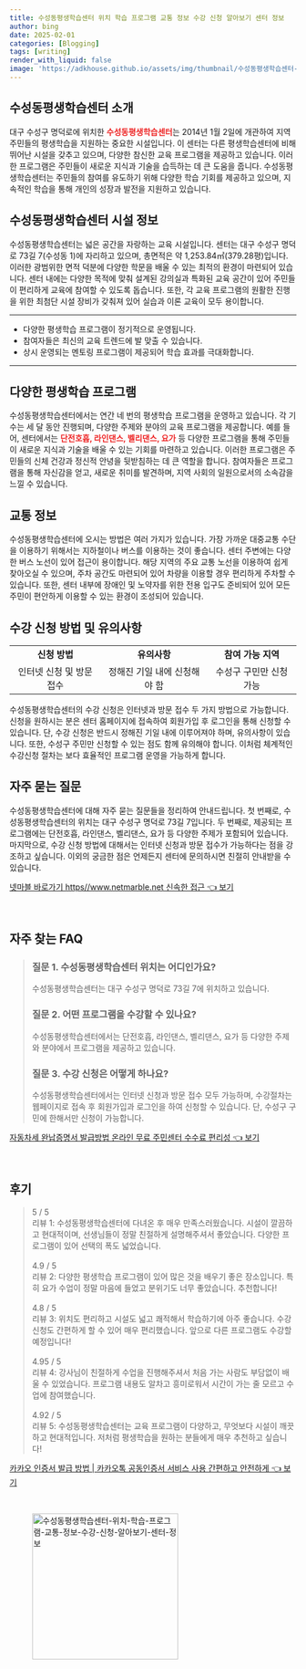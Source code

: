 ```yaml
---
title: 수성동평생학습센터 위치 학습 프로그램 교통 정보 수강 신청 알아보기 센터 정보
author: bing
date: 2025-02-01
categories: [Blogging]
tags: [writing]
render_with_liquid: false
image: 'https://adkhouse.github.io/assets/img/thumbnail/수성동평생학습센터-위치-학습-프로그램-교통-정보-수강-신청-알아보기-센터-정보.webp'
---
```



<h2 id='소개'>수성동평생학습센터 소개</h2>

<p>대구 수성구 명덕로에 위치한 <b><span style="color: #ee2323;">수성동평생학습센터</span></b>는 2014년 1월 2일에 개관하여 지역 주민들의 평생학습을 지원하는 중요한 시설입니다. 이 센터는 다른 평생학습센터에 비해 뛰어난 시설을 갖추고 있으며, 다양한 참신한 교육 프로그램을 제공하고 있습니다. 이러한 프로그램은 주민들이 새로운 지식과 기술을 습득하는 데 큰 도움을 줍니다. 수성동평생학습센터는 주민들의 참여를 유도하기 위해 다양한 학습 기회를 제공하고 있으며, 지속적인 학습을 통해 개인의 성장과 발전을 지원하고 있습니다.</p>

<h2 id='시설정보'>수성동평생학습센터 시설 정보</h2>

<p>수성동평생학습센터는 넓은 공간을 자랑하는 교육 시설입니다. 센터는 대구 수성구 명덕로 73길 7(수성동 1)에 자리하고 있으며, 총면적은 약 1,253.84㎡(379.28평)입니다. 이러한 광범위한 면적 덕분에 다양한 학문을 배울 수 있는 최적의 환경이 마련되어 있습니다. 센터 내에는 다양한 목적에 맞춰 설계된 강의실과 특화된 교육 공간이 있어 주민들이 편리하게 교육에 참여할 수 있도록 돕습니다. 또한, 각 교육 프로그램의 원활한 진행을 위한 최첨단 시설 장비가 갖춰져 있어 실습과 이론 교육이 모두 용이합니다.</p>

<hr />

<ul>
    <li>다양한 평생학습 프로그램이 정기적으로 운영됩니다.</li>
    <li>참여자들은 최신의 교육 트렌드에 발 맞출 수 있습니다.</li>
    <li>상시 운영되는 멘토링 프로그램이 제공되어 학습 효과를 극대화합니다.</li>
</ul>

<hr />

<h2 id='프로그램'>다양한 평생학습 프로그램</h2>

<p>수성동평생학습센터에서는 연간 네 번의 평생학습 프로그램을 운영하고 있습니다. 각 기수는 세 달 동안 진행되며, 다양한 주제와 분야의 교육 프로그램을 제공합니다. 예를 들어, 센터에서는 <b><span style="color: #ee2323;">단전호흡, 라인댄스, 벨리댄스, 요가</span></b> 등 다양한 프로그램을 통해 주민들이 새로운 지식과 기술을 배울 수 있는 기회를 마련하고 있습니다. 이러한 프로그램은 주민들의 신체 건강과 정신적 안녕을 뒷받침하는 데 큰 역할을 합니다. 참여자들은 프로그램을 통해 자신감을 얻고, 새로운 취미를 발견하며, 지역 사회의 일원으로서의 소속감을 느낄 수 있습니다.</p>

<h2 id='교통정보'>교통 정보</h2>

<p>수성동평생학습센터에 오시는 방법은 여러 가지가 있습니다. 가장 가까운 대중교통 수단을 이용하기 위해서는 지하철이나 버스를 이용하는 것이 좋습니다. 센터 주변에는 다양한 버스 노선이 있어 접근이 용이합니다. 해당 지역의 주요 교통 노선을 이용하여 쉽게 찾아오실 수 있으며, 주차 공간도 마련되어 있어 차량을 이용할 경우 편리하게 주차할 수 있습니다. 또한, 센터 내부에 장애인 및 노약자를 위한 전용 입구도 준비되어 있어 모든 주민이 편안하게 이용할 수 있는 환경이 조성되어 있습니다.</p>

<h2 id='수강신청'>수강 신청 방법 및 유의사항</h2>

<table>
    <tr>
        <td style="text-align: center; height: 17px;"><b>신청 방법</b></td>
        <td style="text-align: center; height: 17px;"><b>유의사항</b></td>
        <td style="text-align: center; height: 17px;"><b>참여 가능 지역</b></td>
    </tr>
    <tr>
        <td style="text-align: center; height: 17px;">인터넷 신청 및 방문 접수</td>
        <td style="text-align: center; height: 17px;">정해진 기일 내에 신청해야 함</td>
        <td style="text-align: center; height: 17px;">수성구 구민만 신청 가능</td>
    </tr>
</table>

<p>수성동평생학습센터의 수강 신청은 인터넷과 방문 접수 두 가지 방법으로 가능합니다. 신청을 원하시는 분은 센터 홈페이지에 접속하여 회원가입 후 로그인을 통해 신청할 수 있습니다. 단, 수강 신청은 반드시 정해진 기일 내에 이루어져야 하며, 유의사항이 있습니다. 또한, 수성구 주민만 신청할 수 있는 점도 함께 유의해야 합니다. 이처럼 체계적인 수강신청 절차는 보다 효율적인 프로그램 운영을 가능하게 합니다.</p>

<h2 id='자주묻는질문'>자주 묻는 질문</h2>

<p>수성동평생학습센터에 대해 자주 묻는 질문들을 정리하여 안내드립니다. 첫 번째로, 수성동평생학습센터의 위치는 대구 수성구 명덕로 73길 7입니다. 두 번째로, 제공되는 프로그램에는 단전호흡, 라인댄스, 벨리댄스, 요가 등 다양한 주제가 포함되어 있습니다. 마지막으로, 수강 신청 방법에 대해서는 인터넷 신청과 방문 접수가 가능하다는 점을 강조하고 싶습니다. 이외의 궁금한 점은 언제든지 센터에 문의하시면 친절히 안내받을 수 있습니다.</p>


<p><a class="click-button" title="넷마블 바로가기 https//www.netmarble.net 신속한 접근" href="https://adkhouse.github.io/posts/%EB%84%B7%EB%A7%88%EB%B8%94-%EB%B0%94%EB%A1%9C%EA%B0%80%EA%B8%B0-httpswww.netmarble.net-%EC%8B%A0%EC%86%8D%ED%95%9C-%EC%A0%91%EA%B7%BC/" rel="dofollow">넷마블 바로가기 https//www.netmarble.net 신속한 접근 👈 보기</a></p><br>
<h2 id='자주_찾는_FAQ'>자주 찾는 FAQ</h2>
<div itemscope="" itemtype="https://schema.org/FAQPage">
<blockquote>
<div itemscope="" itemprop="mainEntity" itemtype="https://schema.org/Question">
<h3 itemprop="name">질문 1. 수성동평생학습센터 위치는 어디인가요?</h3>
<div itemscope="" itemprop="acceptedAnswer" itemtype="https://schema.org/Answer">
<span itemprop="text">
<p>수성동평생학습센터는 대구 수성구 명덕로 73길 7에 위치하고 있습니다.</p>
</span>
</div>
</div>
<div itemscope="" itemprop="mainEntity" itemtype="https://schema.org/Question">
<h3 itemprop="name">질문 2. 어떤 프로그램을 수강할 수 있나요?</h3>
<div itemscope="" itemprop="acceptedAnswer" itemtype="https://schema.org/Answer">
<span itemprop="text">
<p>수성동평생학습센터에서는 단전호흡, 라인댄스, 벨리댄스, 요가 등 다양한 주제와 분야에서 프로그램을 제공하고 있습니다.</p>
</span>
</div>
</div>
<div itemscope="" itemprop="mainEntity" itemtype="https://schema.org/Question">
<h3 itemprop="name">질문 3. 수강 신청은 어떻게 하나요?</h3>
<div itemscope="" itemprop="acceptedAnswer" itemtype="https://schema.org/Answer">
<span itemprop="text">
<p>수성동평생학습센터에서는 인터넷 신청과 방문 접수 모두 가능하며, 수강절차는 웹페이지로 접속 후 회원가입과 로그인을 하여 신청할 수 있습니다. 단, 수성구 구민에 한해서만 신청이 가능합니다.</p>
</span>
</div>
</div>
</blockquote>
</div>
<p><a class="click-button" title="자동차세 완납증명서 발급방법 온라인 무료 주민센터 수수료 편리성" href="https://adkhouse.github.io/posts/%EC%9E%90%EB%8F%99%EC%B0%A8%EC%84%B8-%EC%99%84%EB%82%A9%EC%A6%9D%EB%AA%85%EC%84%9C-%EB%B0%9C%EA%B8%89%EB%B0%A9%EB%B2%95-%EC%98%A8%EB%9D%BC%EC%9D%B8-%EB%AC%B4%EB%A3%8C-%EC%A3%BC%EB%AF%BC%EC%84%BC%ED%84%B0-%EC%88%98%EC%88%98%EB%A3%8C-%ED%8E%B8%EB%A6%AC%EC%84%B1/" rel="dofollow">자동차세 완납증명서 발급방법 온라인 무료 주민센터 수수료 편리성 👈 보기</a></p><br>
<h2 id='후기'>후기</h2>
<div itemscope itemtype="https://schema.org/Product">
  <blockquote>
  <div itemprop="review" itemscope itemtype="https://schema.org/Review">
      <div itemprop="reviewRating" itemscope itemtype="https://schema.org/Rating"> <span itemprop="ratingValue">5</span> / <span itemprop="bestRating">5</span> </div>
      <span itemprop="reviewBody">리뷰 1: 수성동평생학습센터에 다녀온 후 매우 만족스러웠습니다. 시설이 깔끔하고 현대적이며, 선생님들이 정말 친절하게 설명해주셔서 좋았습니다. 다양한 프로그램이 있어 선택의 폭도 넓었습니다.</span>
  </div>
  <br>
  <div itemprop="review" itemscope itemtype="https://schema.org/Review">
      <div itemprop="reviewRating" itemscope itemtype="https://schema.org/Rating"> <span itemprop="ratingValue">4.9</span> / <span itemprop="bestRating">5</span> </div>
      <span itemprop="reviewBody">리뷰 2: 다양한 평생학습 프로그램이 있어 많은 것을 배우기 좋은 장소입니다. 특히 요가 수업이 정말 마음에 들었고 분위기도 너무 좋았습니다. 추천합니다!</span>
  </div>
  <br>
  <div itemprop="review" itemscope itemtype="https://schema.org/Review">
      <div itemprop="reviewRating" itemscope itemtype="https://schema.org/Rating"> <span itemprop="ratingValue">4.8</span> / <span itemprop="bestRating">5</span> </div>
      <span itemprop="reviewBody">리뷰 3: 위치도 편리하고 시설도 넓고 쾌적해서 학습하기에 아주 좋습니다. 수강신청도 간편하게 할 수 있어 매우 편리했습니다. 앞으로 다른 프로그램도 수강할 예정입니다!</span>
  </div>
  <br>
  <div itemprop="review" itemscope itemtype="https://schema.org/Review">
      <div itemprop="reviewRating" itemscope itemtype="https://schema.org/Rating"> <span itemprop="ratingValue">4.95</span> / <span itemprop="bestRating">5</span> </div>
      <span itemprop="reviewBody">리뷰 4: 강사님이 친절하게 수업을 진행해주셔서 처음 가는 사람도 부담없이 배울 수 있었습니다. 프로그램 내용도 알차고 흥미로워서 시간이 가는 줄 모르고 수업에 참여했습니다.</span>
  </div>
  <br>
  <div itemprop="review" itemscope itemtype="https://schema.org/Review">
      <div itemprop="reviewRating" itemscope itemtype="https://schema.org/Rating"> <span itemprop="ratingValue">4.92</span> / <span itemprop="bestRating">5</span> </div>
      <span itemprop="reviewBody">리뷰 5: 수성동평생학습센터는 교육 프로그램이 다양하고, 무엇보다 시설이 깨끗하고 현대적입니다. 저처럼 평생학습을 원하는 분들에게 매우 추천하고 싶습니다!</span>
  </div>
  </blockquote>
</div>
<p><a class="click-button" title="카카오 인증서 발급 방법 | 카카오톡 공동인증서 서비스 사용 간편하고 안전하게" href="https://adkhouse.github.io/posts/%EC%B9%B4%EC%B9%B4%EC%98%A4-%EC%9D%B8%EC%A6%9D%EC%84%9C-%EB%B0%9C%EA%B8%89-%EB%B0%A9%EB%B2%95-%EC%B9%B4%EC%B9%B4%EC%98%A4%ED%86%A1-%EA%B3%B5%EB%8F%99%EC%9D%B8%EC%A6%9D%EC%84%9C-%EC%84%9C%EB%B9%84%EC%8A%A4-%EC%82%AC%EC%9A%A9-%EA%B0%84%ED%8E%B8%ED%95%98%EA%B3%A0-%EC%95%88%EC%A0%84%ED%95%98%EA%B2%8C/" rel="dofollow">카카오 인증서 발급 방법 | 카카오톡 공동인증서 서비스 사용 간편하고 안전하게 👈 보기</a></p><br>
<figure class="image"><img src="https://adkhouse.github.io/assets/img/thumbnail/수성동평생학습센터-위치-학습-프로그램-교통-정보-수강-신청-알아보기-센터-정보.webp" alt="수성동평생학습센터-위치-학습-프로그램-교통-정보-수강-신청-알아보기-센터-정보" width="256" height="256"></figure>
